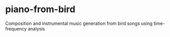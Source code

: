 # piano-from-bird
Composition and instrumental music generation from bird songs using time-frequency analysis
